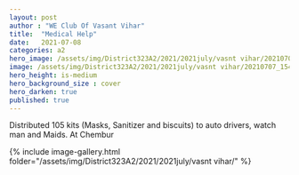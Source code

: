 ```yaml
---
layout: post
author : "WE Club Of Vasant Vihar"
title:  "Medical Help"
date:   2021-07-08
categories: a2
hero_image: /assets/img/District323A2/2021/2021july/vasnt vihar/20210707_154827 - pallavi chandna.heic
image: /assets/img/District323A2/2021/2021july/vasnt vihar/20210707_154827 - pallavi chandna.heic
hero_height: is-medium
hero_background_size : cover
hero_darken: true
published: true
---
```


Distributed 105 kits (Masks, Sanitizer and biscuits) to auto drivers, watch man and Maids. At Chembur


{% include image-gallery.html folder="/assets/img/District323A2/2021/2021july/vasnt vihar/" %}
